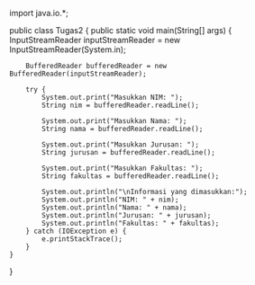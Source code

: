import java.io.*;

public class Tugas2 {
    public static void main(String[] args) {
        InputStreamReader inputStreamReader = new InputStreamReader(System.in);

        BufferedReader bufferedReader = new BufferedReader(inputStreamReader);

        try {
            System.out.print("Masukkan NIM: ");
            String nim = bufferedReader.readLine();

            System.out.print("Masukkan Nama: ");
            String nama = bufferedReader.readLine();

            System.out.print("Masukkan Jurusan: ");
            String jurusan = bufferedReader.readLine();

            System.out.print("Masukkan Fakultas: ");
            String fakultas = bufferedReader.readLine();

            System.out.println("\nInformasi yang dimasukkan:");
            System.out.println("NIM: " + nim);
            System.out.println("Nama: " + nama);
            System.out.println("Jurusan: " + jurusan);
            System.out.println("Fakultas: " + fakultas);
        } catch (IOException e) {
            e.printStackTrace();
        }
    }
}
